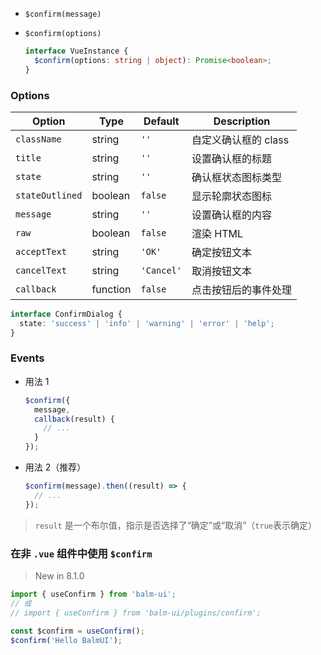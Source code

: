 - `$confirm(message)`
- `$confirm(options)`

  ```ts
  interface VueInstance {
    $confirm(options: string | object): Promise<boolean>;
  }
  ```

### Options

| Option          | Type     | Default    | Description          |
| --------------- | -------- | ---------- | -------------------- |
| `className`     | string   | `''`       | 自定义确认框的 class |
| `title`         | string   | `''`       | 设置确认框的标题     |
| `state`         | string   | `''`       | 确认框状态图标类型   |
| `stateOutlined` | boolean  | `false`    | 显示轮廓状态图标     |
| `message`       | string   | `''`       | 设置确认框的内容     |
| `raw`           | boolean  | `false`    | 渲染 HTML            |
| `acceptText`    | string   | `'OK'`     | 确定按钮文本         |
| `cancelText`    | string   | `'Cancel'` | 取消按钮文本         |
| `callback`      | function | `false`    | 点击按钮后的事件处理 |

```ts
interface ConfirmDialog {
  state: 'success' | 'info' | 'warning' | 'error' | 'help';
}
```

### Events

- 用法 1

  ```js
  $confirm({
    message,
    callback(result) {
      // ...
    }
  });
  ```

- 用法 2（推荐）

  ```js
  $confirm(message).then((result) => {
    // ...
  });
  ```

> `result` 是一个布尔值，指示是否选择了“确定”或“取消”（`true`表示确定）

### 在非 `.vue` 组件中使用 `$confirm`

> New in 8.1.0

```js
import { useConfirm } from 'balm-ui';
// 或
// import { useConfirm } from 'balm-ui/plugins/confirm';

const $confirm = useConfirm();
$confirm('Hello BalmUI');
```
